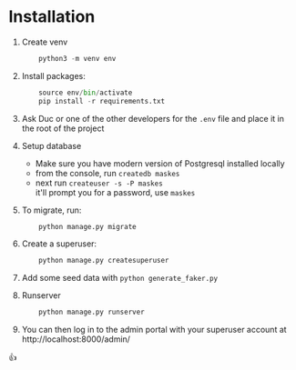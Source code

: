 # Installation
1. Create venv
    ```python
        python3 -m venv env
    ```
2. Install packages:
    ```python
        source env/bin/activate
        pip install -r requirements.txt
    ```
3. Ask Duc or one of the other developers for the `.env` file and place it in the root of the project
4. Setup database
    * Make sure you have modern version of Postgresql installed locally
    * from the console, run `createdb maskes`
    * next run `createuser -s -P maskes`    
    it'll prompt you for a password, use `maskes`
5. To migrate, run:
    ```python
        python manage.py migrate
    ```
6. Create a superuser:
    ```python
        python manage.py createsuperuser
    ```
    
7. Add some seed data with `python generate_faker.py`
8. Runserver
    ```python
        python manage.py runserver
    ```
9. You can then log in to the admin portal with your superuser account at http://localhost:8000/admin/

:+1:
